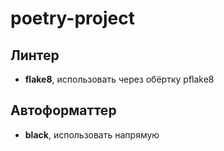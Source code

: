 # poetry-project

## Линтер 
- **flake8**, использовать через обёртку pflake8

## Автоформаттер
- **black**, использовать напрямую